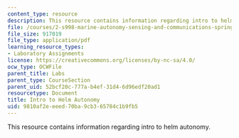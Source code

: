 ```yaml
---
content_type: resource
description: This resource contains information regarding intro to helm autonomy.
file: /courses/2-s998-marine-autonomy-sensing-and-communications-spring-2012/9810af2eeeed70ba9cb365784c1b9fb5_MIT2_S998S12_Lab06.pdf
file_size: 917019
file_type: application/pdf
learning_resource_types:
- Laboratory Assignments
license: https://creativecommons.org/licenses/by-nc-sa/4.0/
ocw_type: OCWFile
parent_title: Labs
parent_type: CourseSection
parent_uid: 52bcf20c-777a-b4ef-31d4-6d96edf20ad1
resourcetype: Document
title: Intro to Helm Autonomy
uid: 9810af2e-eeed-70ba-9cb3-65784c1b9fb5
---
```

This resource contains information regarding intro to helm autonomy.